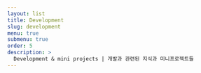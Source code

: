 ```yaml
---
layout: list
title: Development
slug: development
menu: true
submenu: true
order: 5
description: >
  Development & mini projects | 개발과 관련된 지식과 미니프로젝트들
---
```


